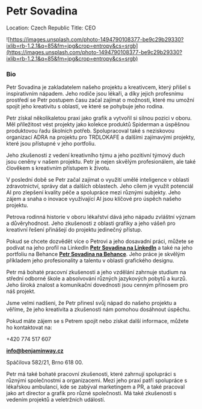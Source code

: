 # Petr Sovadina

Location: Czech Republic
Title: CEO

![https://images.unsplash.com/photo-1494790108377-be9c29b29330?ixlib=rb-1.2.1&q=85&fm=jpg&crop=entropy&cs=srgb](https://images.unsplash.com/photo-1494790108377-be9c29b29330?ixlib=rb-1.2.1&q=85&fm=jpg&crop=entropy&cs=srgb)

### Bio

Petr Sovadina je zakladatelem našeho projektu a kreativcem, který přišel s inspirativním nápadem. Jeho rodiče jsou lékaři, a díky jejich profesnímu prostředí se Petr postupem času začal zajímat o možnosti, které mu umožní spojit jeho kreativitu s oblastí, ve které se pohybuje jeho rodina.

Petr získal několikaletou praxi jako grafik a vytvořil si silnou pozici v oboru. Měl příležitost vést projekty jako kolekce produktů Spiderman a úspěšnou produktovou řadu školních potřeb. Spolupracoval také s neziskovou organizací ADRA na projektu pro TRDLOKAFE a dalšími zajímavými projekty, které jsou přístupné v jeho portfoliu.

Jeho zkušenosti z vedení kreativního týmu a jeho pozitivní týmový duch jsou ceněny v našem projektu. Petr je nejen skvělým profesionálem, ale také člověkem s kreativním přístupem k životu.

V poslední době se Petr začal zajímat o využití umělé inteligence v oblasti zdravotnictví, správy dat a dalších oblastech. Jeho cílem je využít potenciál AI pro zlepšení kvality péče a spolupráce mezi různými subjekty. Jeho zájem a snaha o inovace využívající AI jsou klíčové pro úspěch našeho projektu.

Petrova rodinná historie v oboru lékařství dává jeho nápadu zvláštní význam a důvěryhodnost. Jeho zkušenosti z oblasti grafiky a jeho vášeň pro kreativní řešení přinášejí do projektu jedinečný přístup.

Pokud se chcete dozvědět více o Petrovi a jeho dosavadní práci, můžete se podívat na jeho profil na LinkedIn **[Petr Sovadina na LinkedIn](https://www.linkedin.com/in/petr-sovadina/)** a také na jeho portfoliu na Behance **[Petr Sovadina na Behance](https://www.behance.net/rtepanidavos)**. Jeho práce je skvělým příkladem jeho profesionality a talentu v oblasti grafického designu.

Petr má bohaté pracovní zkušenosti a jeho vzdělání zahrnuje studium na střední odborné škole a absolvování různých jazykových pobytů a kurzů. Jeho široká znalost a komunikační dovednosti jsou cenným přínosem pro náš projekt.

Jsme velmi nadšeni, že Petr přinesl svůj nápad do našeho projektu a věříme, že jeho kreativita a zkušenosti nám pomohou dosáhnout úspěchu.

Pokud máte zájem se s Petrem spojit nebo získat další informace, můžete ho kontaktovat na:

+420 774 517 607

**[i](mailto:petr.sovadina9@gmail.com)nfo@benjaminway.cz**

Spáčilova 582/21, Brno 618 00.

Petr má také bohaté pracovní zkušenosti, které zahrnují spolupráci s různými společnostmi a organizacemi. Mezi jeho praxí patří spolupráce s lékařskou ambulancí, kde se zabýval marketingem a PR, a také pracoval jako art director a grafik pro různé společnosti. Má také zkušenosti s vedením projektů a veletržních událostí.